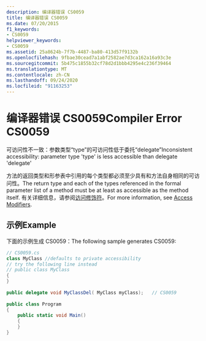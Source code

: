 ```yaml
---
description: 编译器错误 CS0059
title: 编译器错误 CS0059
ms.date: 07/20/2015
f1_keywords:
- CS0059
helpviewer_keywords:
- CS0059
ms.assetid: 25a8624b-7f7b-4487-ba80-413d57f9132b
ms.openlocfilehash: 9fbae30cead7a1abf2582ae7d3ca162a16a93c3e
ms.sourcegitcommit: 5b475c1855b32cf78d2d1bbb4295e4c236f39464
ms.translationtype: MT
ms.contentlocale: zh-CN
ms.lasthandoff: 09/24/2020
ms.locfileid: "91163253"
---
```

# <a name="compiler-error-cs0059"></a><span data-ttu-id="ca7e4-103">编译器错误 CS0059</span><span class="sxs-lookup"><span data-stu-id="ca7e4-103">Compiler Error CS0059</span></span>

<span data-ttu-id="ca7e4-104">可访问性不一致：参数类型“type”的可访问性低于委托“delegate”</span><span class="sxs-lookup"><span data-stu-id="ca7e4-104">Inconsistent accessibility: parameter type 'type' is less accessible than delegate 'delegate'</span></span>  
  
 <span data-ttu-id="ca7e4-105">方法的返回类型和形参表中引用的每个类型都必须至少具有和方法自身相同的可访问性。</span><span class="sxs-lookup"><span data-stu-id="ca7e4-105">The return type and each of the types referenced in the formal parameter list of a method must be at least as accessible as the method itself.</span></span> <span data-ttu-id="ca7e4-106">有关详细信息，请参阅[访问修饰符](../programming-guide/classes-and-structs/access-modifiers.md)。</span><span class="sxs-lookup"><span data-stu-id="ca7e4-106">For more information, see [Access Modifiers](../programming-guide/classes-and-structs/access-modifiers.md).</span></span>  
  
## <a name="example"></a><span data-ttu-id="ca7e4-107">示例</span><span class="sxs-lookup"><span data-stu-id="ca7e4-107">Example</span></span>  

 <span data-ttu-id="ca7e4-108">下面的示例生成 CS0059：</span><span class="sxs-lookup"><span data-stu-id="ca7e4-108">The following sample generates CS0059:</span></span>  
  
```csharp  
// CS0059.cs  
class MyClass //defaults to private accessibility  
// try the following line instead  
// public class MyClass  
{  
}  
  
public delegate void MyClassDel( MyClass myClass);   // CS0059  
  
public class Program  
{  
    public static void Main()  
    {  
    }  
}  
```
